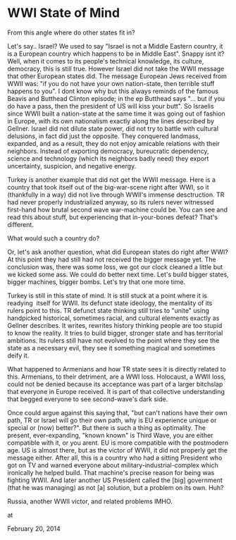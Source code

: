 # WWI State of Mind
From this angle where do other states fit in?

Let's say..  Israel? We used to say "Israel is not a Middle Eastern country, it is a European country which happens to be in Middle East". Snappy isnt it? Well, when it comes to its people's technical knowledge, its culture, democracy, this is still true. However Israel did not take the WWII message that other European states did. The message European Jews  received from WWII was: "if you do not have your own nation-state, then terrible stuff happens to you". I dont know why but this always reminds of the famous Beavis and Butthead Clinton episode; in the ep Butthead says "... but if you do have a pass, then the president of US will kiss your butt". So Israelis since WWII built a nation-state at the same time it was going out of fashion in Europe, with its own nationalism exactly along the lines described by Gellner. Israel did not dilute state power, did not try to battle with cultural delusions, in fact did just the opposite. They conquered landmass, expanded, and as a result, they do not enjoy amicable relations with their neighbors. Instead of exporting democracy, bureucratic dependency, science and technology (which its neighbors badly need) they export uncertainty, suspicion, and negative energy. 

Turkey is another example that did not get the WWII message. Here is a country that took itself out of the big-war-scene right after WWI, so it (thankfully in a way) did not live through WWII's immense desctruction. TR had never properly industrialized anyway, so its rulers never witnessed first-hand how brutal second wave war-machine could be. You can see and read this about stuff, but experiencing that in-your-bones defeat? That's different. 

What would such a country do?

Or, let's ask another question, what did European states do right after WWI? At this point they had still had not received the bigger message yet. The conclusion was, there was some loss, we got our clock cleaned a little but we kicked some ass. We could do better next time. Let's build bigger states,  bigger machines, bigger bombs. Let's try that one more time.

Turkey is still in this state of mind. It is still stuck at a point where it is readying  itself for WWII. Its defunct state ideology, the mentality of its rulers point to this. TR defunct state thinking still tries to "unite" using handpicked historical, sometimes racial, and cultural elements exactly as Gellner describes. It writes, rewrites history thinking people are too stupid to know the reality. It tries to build bigger, stronger state and has territorial ambitions. Its rulers still have not evolved to the point where they see the state as a necessary evil, they see it something magical and sometimes deify it.

What happened to Armenians and how TR state sees it is directly related to this. Armenians, to their detriment, are a WWI loss. Holocaust, a WWII loss, could not be denied because its acceptance was part of a larger bitchslap that everyone in Europe received. It is part of that collective understanding that begged everyone to see second-wave's dark side. 

Once could argue against this saying that, "but can't nations have their own path, TR or Israel will go their own path, why is EU experience unique or special or (now) better?". But there is such a thing as optimality. The present, ever-expanding, "known known" is Third Wave, you are either compatible with it, or you arent. EU is more compatible with the postmodern age. US is almost there, but as the victor of WWII, it did not properly get the message either. After all, this is a country who had a sitting President who got on TV and warned everyone about military-industrial-complex which ironically he helped build. That machine's  precise reason for being was fighting WWII. And later another US President called the [big] government (that he was managing) as not [a] solution, but a problem on its own. Huh?

Russia, another WWII victor, and related problems IMHO. 








at

February 20, 2014















